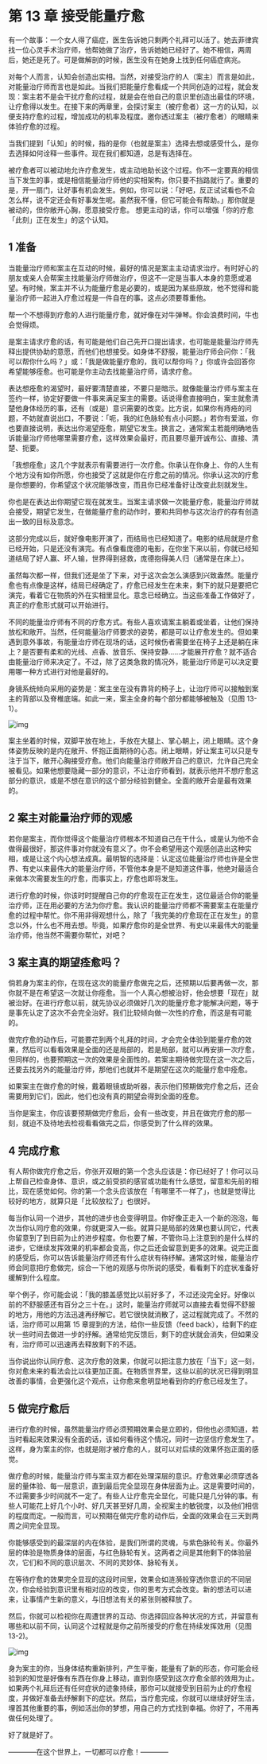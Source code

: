 # 第 13 章 接受能量疗愈

有一个故事：一个女人得了癌症，医生告诉她只剩两个礼拜可以活了。她去菲律宾找一位心灵手术治疗师，他帮她做了治疗，告诉她她已经好了。她不相信，两周后，她还是死了。可是做解剖的时候，医生没有在她身上找到任何癌症病兆。

对每个人而言，认知会创造出实相。当然，对接受治疗的人（案主）而言是如此，对能量治疗师而言也是如此。当我们把能量疗愈看成一个共同创造的过程，就会发现：案主若不是会干扰疗愈的过程，就是会在他自己的意识里创造出最佳的环境，让疗愈得以发生。在接下来的两章里，会探讨案主（被疗愈者）这一方的认知，以便支持疗愈的过程，增加成功的机率及程度。邀你透过案主（被疗愈者）的眼睛来体验疗愈的过程。

当我们提到「认知」的时候，指的是你（也就是案主）选择去想或感受什么，是你去选择如何诠释一些事件。现在我们都知道，总是有选择在。

被疗愈者可以被动地允许疗愈发生，或主动地助长这个过程。你不一定要真的相信当下发生的事，或是相信能量治疗师他的实相架构，你只要不挡路就行了。重要的是，开一扇门，让好事有机会发生。例如，你可以说：「好吧，反正试试看也不会怎么样，说不定还会有好事发生呢。虽然我不懂，但它可能会有帮助。」那你就是被动的，但你敞开心胸，愿意接受疗愈。
想更主动的话，你可以增强「你的疗愈「此刻」正在发生」的这个认知。

## 1 准备

当能量治疗师和案主在互动的时候，最好的情况是案主主动请求治疗。有时好心的朋友或亲人会帮案主找能量治疗师做治疗，但这不一定是当事人本身的意愿或渴望。有时候，案主并不认为能量疗愈是必要的，或是因为某些原故，他不觉得和能量治疗师一起进入疗愈过程是一件自在的事。这点必须要尊重他。

帮一个不想得到疗愈的人进行能量疗愈，就好像在对牛弹琴。你会浪费时间，牛也会觉得烦。

是案主请求疗愈的话，有可能是他们自己先开口提出请求，也可能是能量治疗师先释出提供协助的意愿，而他们也想接受。如身体不舒服，能量治疗师会问你：「我可以帮你什么吗？」或：「我是做能量疗愈的，我可以帮你吗？」你或许会回答你希望能够痊愈。也可能是你主动去找能量治疗师，请求疗愈。

表达想痊愈的渴望时，最好要清楚直接，不要只是暗示。就像能量治疗师与案主在签约一样，协定好要做一件事来满足案主的需要。话说得愈直接明白，案主就愈清楚他身体经历的事，还有（或是）意识需要的改变。比方说，如果你有痔疮的问题，不妨就直说出口，不要说：「呃，我的红色脉轮有点小问题。」若你有爱滋，你也要直接说明，表达出你渴望痊愈，期望它发生。换言之，通常案主若能明确地告诉能量治疗师他哪里需要疗愈，这样效果会最好，而且要尽量开诚布公、直接、清楚、扼要。

「我想痊愈」这几个字就表示有需要进行一次疗愈。你承认在你身上、你的人生有个地方没有如你所愿，你也接受了这就是你在疗愈之前的情况。你承认这次的疗愈是你想要的，你希望这个状况能够改变，而且你已经准备好让改变此刻就发生。

你也是在表达出你期望它现在就发生。当案主请求做一次能量疗愈，能量治疗师就会接受，期望它发生，在做能量疗愈的动作时，要和共同参与这次治疗的存有创造出一致的目标及意念。

这部分完成以后，就好像电影开演了，而结局也已经知道了。电影的结局就是疗愈已经开始，只是还没有演完。有点像看庞德的电影，在你坐下来以前，你就已经知道结局了好人赢、坏人输，世界得到拯救，庞德抱得美人归（通常是在床上）。

虽然每次都一样，但我们还是坐了下来，对于这次会怎么演感到兴致盎然。能量疗愈也有点像是这样，结局已经确定了，疗愈已经发生在未来，剩下的就只是要把它演完，看着它在物质的外在实相里显化。意念已经确立。当这些准备工作做好了，真正的疗愈形式就可以开始进行。

不同的能量治疗师有不同的疗愈方式。有些人喜欢请案主躺着或坐着，让他们保持放松和敞开。当然，任何能量治疗师要求的姿势，都是可以让疗愈发生的。但如果遇到意外事故，有能量治疗师在现场的话，这时候伤者需要坐在椅子上还是躺在床上？是否要有柔和的光线、点香、放音乐、保持安静……才能展开疗愈？就不适合由能量治疗师来决定了。不过，除了这类急救的情况外，能量治疗师是可以决定要用哪一种方式进行对他是最好的。

身镜系统倾向采用的姿势是：案主坐在没有靠背的椅子上，让治疗师可以接触到案主的背部以及脊椎底端。如此一来，案主全身的每个部分都能够被触及（见图 13-1）。

![img](13-1.png)

案主坐着的时候，双脚平放在地上，手放在大腿上、掌心朝上，闭上眼睛。这个身体姿势反映的是内在敞开、怀抱正面期待的心态。闭上眼睛，好让案主可以只是专注于当下，敞开心胸接受疗愈。他们向能量治疗师敞开自己的意识，允许自己完全被看见。如果他想要隐藏一部分的意识，不让治疗师看到，就表示他并不想疗愈这部分的意识，或是不想在意识的这个部分经验到健全。全面的敞开会是最有效果的。

## 2 案主对能量治疗师的观感

若你是案主，而你觉得这个能量治疗师根本不知道自己在干什么，或是认为他不会做得最很好，那这件事对你就没有意义了。你不会希望用这个观感创造出这种实相，或是让这个内心想法成真。最明智的选择是：认定这位能量治疗师也许是全世界、有史以来最伟大的能量治疗师，不管他本身是不是知道这件事，他绝对最适合来做本次需要发生的疗愈，而事实上，疗愈也即将发生。

进行疗愈的时候，你该时时提醒自己你的疗愈现在正在发生，这位最适合你的能量治疗师，正在用必要的方法为你疗愈。我认识的能量治疗师都不需要案主在能量疗愈的过程中帮忙。你不用非得观想什么，除了「我完美的疗愈现在正在发生」的意念以外，什么也不用去想。毕竟，如果疗愈你的是全世界、有史以来最伟大的能量治疗师，他当然不需要你帮忙，对吧？

## 3 案主真的期望痊愈吗？

倘若身为案主的你，在现在这次的能量疗愈做完之后，还预期以后要再做一次，那你就不是在希望这一次就让你痊愈。当一个人真心想被治好，他会想要「现在」就被治好。在进行疗愈以前，就先协议必须做好几次的能量疗愈才能解决问题，等于是事先认定了这次不会完全治好。我们比较倾向做一次性的疗愈，而这是有可能的。

做完疗愈的动作后，可能要花到两个礼拜的时间，才会完全体验到能量疗愈的效果，然后可以看看效果是全面的还是局部的，若是局部，就可以再安排一次疗愈，但同样的，也要预期这一次的效果是全面性的。若案主期待做完现在这一次之后，还要去找另外的能量治疗师，那他们也就并不是期望在这次的能量疗愈中痊愈。

如果案主在做疗愈的时候，戴着眼镜或助听器，表示他们预期做完疗愈之后，还会需要用到它们，因此，他们也没有真的期望会得到全面的痊愈。

当你是案主，你应该要预期做完疗愈后，会有一些改变，并且在做完疗愈的那一刻，就迫不及待地去检视看看做完之后，你感受到了什么样的效果。

## 4 完成疗愈

有人帮你做完疗愈之后，你张开双眼的第一个念头应该是：你已经好了！你可以马上帮自己检查身体、意识，或之前受损的感官或功能有什么感觉，留意和先前的相比，现在感觉如何。你的第一个念头应该放在「有哪里不一样了」，也就是觉得比较好的地方，就算只是「比较放松了」也很好。

每当你认同一个进步，其他的进步也会变得明显。你好像正走入一个新的泡泡，每次当你认同疗愈的效果，你就更深入一些。就算只是局部的效果也要认同它，代表你留意到了到目前为止的进步程度。你也要了解，不管你马上注意到的是什么样的进步，它继续发挥效果的机率都会变高，你之后还会留意到更多的效果。说完正面的感受后，你可以告诉能量治疗师还有什么症状有待纾解。通常这时候，能量治疗师会同意把疗愈做完，综合一下他的观感与你所说的感受，看看剩下的症状准备好缓解到什么程度。

举个例子，你可能会说：「我的膝盖感觉比以前好多了，不过还没完全好。好像以前的不舒服感还有百分之三十在。」这时，能量治疗师就可以直接去看觉得不舒服的地方，用他的方法迅速再纾解它。若它很快就消散了，这过程就完成了。不然的话，治疗师可以用第 15 章提到的方法，给你一些反馈（feed back），给剩下的症状一些时间去做进一步的纾解。通常给完反馈后，剩下的症状就会消失，但如果没有，治疗师可以迅速再去释放剩下的不适。

当你说出你认同疗愈、这次疗愈的效果，你就可以把注意力放在「当下」这一刻，你对愈未来的看法会比以往更加正面。在物质世界里，这些以前的状况已得到明显改善的事情，会更强化这个观点，让你愈来愈明显地看到你的疗愈已经发生了。

## 5 做完疗愈后

进行疗愈的时候，虽然能量治疗师必须预期效果会是立即的，但他也必须知道，若当时看起来效果没有全面的话，该如何看待这个情况，同时一边坚信疗愈发生了。这样，身为案主的你，也就是刚才被疗愈的人，就可以对后续的效果怀抱正面的感觉。

做疗愈的时候，能量治疗师与案主双方都在处理深层的意识。疗愈效果必须穿透各层的量体验、每一层意识，直到最后完全显现在身体层面为止。这是需要时间的，不过需要多少时间就不一定了。有些人让疗愈完全显化，可能只是几分钟的事。有些人可能花上好几个小时、好几天甚至好几周，全视案主的敏锐度，以及他们相信的程度而定。一般而言，可以预期在做完疗愈的动作后，全面的效果会在三天到两周之间完全显现。

你能够感受到的最深层的内在体验，是我们所谓的灵魂，与紫色脉轮有关。你最外层的体验是物质身体的层面，与红色脉轮有关。这两者之间是其他剩下的体验层次，它们和不同的意识层次、不同的灵妙体、脉轮有关。

在等待疗愈的效果完全显现的这段时间里，效果会如涟漪般穿透你意识的不同层次，你会经验到意识里有相对应的改变，你的思考方式会改变。新的想法可以进来，让事情产生新的意义，与旧想法有关的紧张则被释放了。

然后，你就可以检视你在周遭世界的互动、你选择回应各种状况的方式，并留意有哪些和以前不同，认同这个过程就是你之前所接受的疗愈在持续发挥效用（见图 13-2)。

![img](13-2.png)

身为案主的你，当身体结构重新排列，产生平衡，能量有了新的形态，你可能会经验到的知觉是好像有东西在你身上移动，直到你感受到这次疗愈全部的效用为止。如果两个礼拜后还有任何症状的迹象持续，那你可以就接受到目前为止的疗愈程度，并做好准备去纾解剩下的症状。然后，当疗愈完成，你就可以继续好好生活，埋首其他重要的事，例如活出你的梦想，用自己的方式找到幸福。你好了，不用再做任何处理了。

好了就是好了。

————在这个世界上，一切都可以疗愈！————
